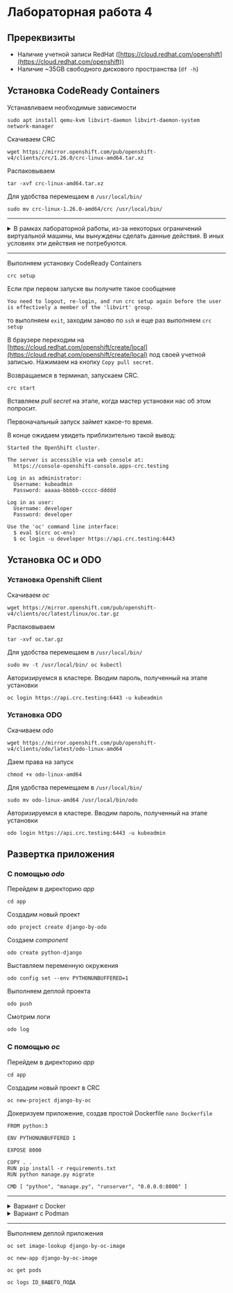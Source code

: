 # Лабораторная работа 4

## Пререквизиты

- Наличие учетной записи RedHat ([https://cloud.redhat.com/openshift](https://cloud.redhat.com/openshift))
- Наличие ~35GB свободного дискового пространства (`df -h`)

## Установка CodeReady Containers

Устанавливаем необходимые зависимости
```shell
sudo apt install qemu-kvm libvirt-daemon libvirt-daemon-system network-manager
```

Скачиваем CRC
```shell
wget https://mirror.openshift.com/pub/openshift-v4/clients/crc/1.26.0/crc-linux-amd64.tar.xz
```

Распаковываем
```shell
tar -xvf crc-linux-amd64.tar.xz
```

Для удобства перемещаем в `/usr/local/bin/`
```shell
sudo mv crc-linux-1.26.0-amd64/crc /usr/local/bin/
```

---

<details>
  <summary>В рамках лабораторной работы, из-за некоторых ограничений виртуальной машины, мы вынуждены сделать данные действия. В иных условиях эти действия не потребуются.</summary>
  
  ```shell
  crc config set skip-check-systemd-networkd-running true
  ```
  
  ```shell
  sudo bash -c "echo 'options kvm ignore_msrs=1' >> /etc/modprobe.d/qemu-system-x86.conf"
  ```
</details>

---

Выполняем установку CodeReady Containers
```shell
crc setup
```

Если при первом запуске вы получите такое сообщение
```
You need to logout, re-login, and run crc setup again before the user is effectively a member of the 'libvirt' group.
```
то выполняем `exit`, заходим заново по `ssh` и еще раз выполняем `crc setup`


В браузере переходим на [https://cloud.redhat.com/openshift/create/local](https://cloud.redhat.com/openshift/create/local) под своей учетной записью. Нажимаем на кнопку `Copy pull secret`.

Возвращаемся в терминал, запускаем CRC.
```shell
crc start
```

Вставляем _pull secret_ на этапе, когда мастер установки нас об этом попросит.

Первоначальный запуск займет какое-то время.

В конце ожидаем увидеть приблизительно такой вывод:

```
Started the OpenShift cluster.

The server is accessible via web console at:
  https://console-openshift-console.apps-crc.testing

Log in as administrator:
  Username: kubeadmin
  Password: aaaaa-bbbbb-ccccc-ddddd

Log in as user:
  Username: developer
  Password: developer

Use the 'oc' command line interface:
  $ eval $(crc oc-env)
  $ oc login -u developer https://api.crc.testing:6443
```

## Установка OC и ODO

### Установка Openshift Client

Скачиваем _oc_
```shell
wget https://mirror.openshift.com/pub/openshift-v4/clients/oc/latest/linux/oc.tar.gz
```

Распаковываем
```shell
tar -xvf oc.tar.gz
```

Для удобства перемещаем в `/usr/local/bin/`
```shell
sudo mv -t /usr/local/bin/ oc kubectl
```

Авторизируемся в кластере. Вводим пароль, полученный на этапе установки
```shell
oc login https://api.crc.testing:6443 -u kubeadmin
```

### Установка ODO

Скачиваем _odo_
```shell
wget https://mirror.openshift.com/pub/openshift-v4/clients/odo/latest/odo-linux-amd64
```

Даем права на запуск
```shell
chmod +x odo-linux-amd64
```

Для удобства перемещаем в `/usr/local/bin/`
```shell
sudo mv odo-linux-amd64 /usr/local/bin/odo
```

Авторизируемся в кластере. Вводим пароль, полученный на этапе установки
```shell
odo login https://api.crc.testing:6443 -u kubeadmin
```

## Развертка приложения
### С помощью _odo_

Перейдем в директорию _app_
```shell
cd app
```

Создадим новый проект
```shell
odo project create django-by-odo
```

Создаем _component_
```shell
odo create python-django
```

Выставляем переменную окружения
```shell
odo config set --env PYTHONUNBUFFERED=1
```

Выполняем деплой проекта
```shell
odo push
```

Смотрим логи
```shell
odo log
```

### С помощью _oc_

Перейдем в директорию _app_
```shell
cd app
```

Создадим новый проект в CRC
```shell
oc new-project django-by-oc
```

Докеризуем приложение, создав простой Dockerfile `nano Dockerfile`
```Docker
FROM python:3

ENV PYTHONUNBUFFERED 1

EXPOSE 8000

COPY . .
RUN pip install -r requirements.txt
RUN python manage.py migrate

CMD [ "python", "manage.py", "runserver", "0.0.0.0:8000" ]
```

---

<details>
  <summary>Вариант с Docker</summary>
  
  Экспортируем TLS сертификат от внутреннего OpenShift _registry_
  ```shell
  oc extract secret/router-ca --keys=tls.crt -n openshift-ingress-operator
  ```
  
  Создаем директорию под TLS сертификат для Docker
  ```shell
  sudo mkdir -p /etc/docker/certs.d/default-route-openshift-image-registry.apps-crc.testing/
  ```
  
  Копируем TLS сертификат для Docker
  ```shell
  sudo cp tls.crt /etc/docker/certs.d/default-route-openshift-image-registry.apps-crc.testing/
  ```
  
  В случае, если Docker не работает без _sudo_

  ```shell
  sudo groupadd docker
  sudo usermod -aG docker $USER
  ```
  
  Авторизируемся во внутринем registry
  ```shell
  docker login -u $(oc whoami) -p $(oc whoami -t) default-route-openshift-image-registry.apps-crc.testing
  ```

  Собираем образ
  ```shell
  docker build -t default-route-openshift-image-registry.apps-crc.testing/django-by-oc/django-by-oc-image .
  ```

  Отправляем образ в registry
  ```shell
  docker push default-route-openshift-image-registry.apps-crc.testing/django-by-oc/django-by-oc-image
  ```
</details>

<details>
  <summary>Вариант с Podman</summary>
  
  Установим _podman_
  ```shell
  source /etc/os-release
  sudo sh -c "echo 'deb http://download.opensuse.org/repositories/devel:/kubic:/libcontainers:/stable/xUbuntu_${VERSION_ID}/ /' > /etc/apt/sources.list.d/devel:kubic:libcontainers:stable.list"
  wget -nv https://download.opensuse.org/repositories/devel:kubic:libcontainers:stable/xUbuntu_${VERSION_ID}/Release.key -O- | sudo apt-key add -
  sudo apt-get update -qq
  sudo apt-get -qq --yes install podman
  ```

  Авторизируемся во внутринем registry
  ```shell
  podman login -u $(oc whoami) -p $(oc whoami -t) default-route-openshift-image-registry.apps-crc.testing --tls-verify=false
  ```

  Собираем образ
  ```shell
  podman build -t default-route-openshift-image-registry.apps-crc.testing/django-by-oc/django-by-oc-image .
  ```

  Отправляем образ в registry
  ```shell
  podman push default-route-openshift-image-registry.apps-crc.testing/django-by-oc/django-by-oc-image --tls-verify=false
  ```
  
</details>

---

Выполняем деплой приложения
```shell
oc set image-lookup django-by-oc-image

oc new-app django-by-oc-image
```

```shell
oc get pods
```

```shell
oc logs ID_ВАШЕГО_ПОДА
```
